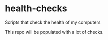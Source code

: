 # health-checks
Scripts that check the health of my computers

This repo will be populated with a lot of checks.